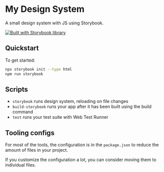 # My Design System

A small design system with JS using Storybook.

[![Built with Storybook library](https://img.shields.io/badge/built%20with-storybook-pink.svg)](https://storybook.js.org/)

## Quickstart

To get started:

```bash
npx storybook init --type html
npm run storybook
```

## Scripts

- `storybook` runs design system, reloading on file changes
- `build-storybook` runs your app after it has been built using the build command
- `test` runs your test suite with Web Test Runner

## Tooling configs

For most of the tools, the configuration is in the `package.json` to reduce the amount of files in your project.

If you customize the configuration a lot, you can consider moving them to individual files.
